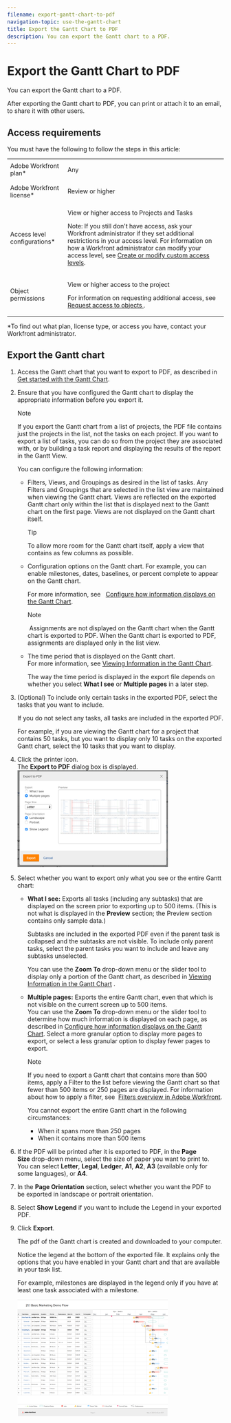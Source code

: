 ```yaml
---
filename: export-gantt-chart-to-pdf
navigation-topic: use-the-gantt-chart
title: Export the Gantt Chart to PDF
description: You can export the Gantt chart to a PDF.
---
```


# Export the Gantt Chart to PDF

You can export the Gantt chart to a PDF.

After exporting the Gantt chart to PDF, you can print or attach it to an email, to share it with other users.&nbsp;

## Access requirements

You must have the following to follow the steps in this article:

<table cellspacing="0"> 
 <col> 
 <col> 
 <tbody> 
  <tr> 
   <td role="rowheader">Adobe Workfront plan*</td> 
   <td> <p>Any </p> </td> 
  </tr> 
  <tr> 
   <td role="rowheader">Adobe Workfront license*</td> 
   <td> <p>Review or higher</p> </td> 
  </tr> 
  <tr> 
   <td role="rowheader">Access level configurations*</td> 
   <td> <p>View or higher access to Projects and Tasks</p> <p>Note: If you still don't have access, ask your Workfront administrator if they set additional restrictions in your access level. For information on how a Workfront administrator can modify your access level, see <a href="../../../administration-and-setup/add-users/configure-and-grant-access/create-modify-access-levels.md" class="MCXref xref">Create or modify custom access levels</a>.</p> </td> 
  </tr> 
  <tr> 
   <td role="rowheader">Object permissions</td> 
   <td> <p>View or higher access to the project</p> <p>For information on requesting additional access, see <a href="../../../workfront-basics/grant-and-request-access-to-objects/request-access.md" class="MCXref xref">Request access to objects </a>.</p> </td> 
  </tr> 
 </tbody> 
</table>

&#42;To find out what plan, license type, or access you have, contact your Workfront administrator.

## Export the Gantt chart

1. Access the Gantt chart that you want to export to PDF, as described in [Get started with the Gantt Chart](../../../manage-work/gantt-chart/use-the-gantt-chart/get-started-with-gantt.md).
1. Ensure that you have configured the Gantt chart to display the appropriate information before you export it. 

   >[!NOTE]
   >
   >If you export the Gantt chart from a list of projects, the PDF file contains just the projects in the list, not the tasks on each project. If you want to export a list of tasks, you can do so from the project they are associated with, or by building a task report and displaying the results of the report in the Gantt View.&nbsp;

   You can configure the following information:

   * Filters, Views, and Groupings as desired in the list of tasks. Any Filters and Groupings that are selected in the list view are maintained when viewing the Gantt chart. Views are reflected on the exported Gantt chart only within the list that is displayed next to the Gantt chart on the first page. Views are not displayed on the Gantt chart itself.   
   
     >[!TIP]
     >
     >To allow more room for the Gantt chart itself, apply a view that contains&nbsp;as few columns as possible.

   * Configuration options on the Gantt chart. For example, you can enable milestones, dates, baselines, or percent complete to appear on the Gantt chart.

     For more information, see &nbsp; [Configure how information displays on the Gantt Chart](../../../manage-work/gantt-chart/use-the-gantt-chart/configure-info-on-gantt-chart.md).

     >[!NOTE]
     >
     >&nbsp;Assignments are&nbsp;not displayed on the Gantt chart when the Gantt chart is exported to PDF. When the Gantt chart is exported to PDF, assignments are displayed only in the list view.

   * The time period that is displayed on the Gantt chart.  
     For more information, see [Viewing Information in the Gantt Chart](../../../manage-work/gantt-chart/use-the-gantt-chart/view-info-in-gantt.md).

     The way the time period is displayed in the export file depends on whether you select **What I see**&nbsp;or **Multiple pages**&nbsp;in a later step.

1. (Optional) To include&nbsp;only certain tasks&nbsp;in the exported PDF, select the tasks&nbsp;that you want to include.

   If you do not select any tasks, all tasks&nbsp;are included in the exported PDF.

   For example, if you are viewing the Gantt chart for a project that contains 50 tasks, but you want to display only 10 tasks on the exported Gantt chart, select the 10 tasks that you want to display.

1. Click the printer icon.  
   The **Export to PDF** dialog box is displayed.  
   ![exported_gantt_UI.png](assets/exported-gantt-ui-350x225.png)

1. Select&nbsp;whether you want to export only what you see or the entire Gantt chart:

   * **What I see:**&nbsp;Exports all tasks (including any subtasks) that are displayed on the screen prior to exporting up to 500 items. (This is not what is displayed in the **Preview** section; the Preview section contains only sample data.)

     Subtasks are included in the exported PDF even if the parent task is collapsed and the subtasks are not visible. To include only parent tasks, select the parent tasks you want to include and leave any subtasks unselected.

     You can use the **Zoom To** drop-down menu or the slider tool to display only a portion of the Gantt chart, as described in [Viewing Information in the Gantt Chart](../../../manage-work/gantt-chart/use-the-gantt-chart/view-info-in-gantt.md) .
   
   * **Multiple pages:**&nbsp;Exports the entire Gantt chart, even that which is not visible on the current screen up to 500 items.  
     You can use the **Zoom To** drop-down menu or the slider tool to determine how much information is displayed on each page, as described in [Configure how information displays on the Gantt Chart](../../../manage-work/gantt-chart/use-the-gantt-chart/configure-info-on-gantt-chart.md).&nbsp;Select a more granular option to display more pages to export, or&nbsp;select a less granular option to display fewer pages to export.

     >[!NOTE]
     >
     >If you need to export a Gantt chart that contains more than 500 items, apply a Filter to the list before viewing the Gantt chart so that fewer than 500 items or 250 pages are displayed. For information about how to apply a filter, see&nbsp; [Filters overview in Adobe Workfront](../../../reports-and-dashboards/reports/reporting-elements/filters-overview.md).
     >
     >
     >You cannot export the entire Gantt chart&nbsp;in the following circumstances:&nbsp;
     >
     >   
     >   
     >   * When it spans more than 250 pages
     >   * When it contains more than 500 items
     >   
     >

1. If&nbsp;the PDF will be printed after it is exported to PDF, in the **Page Size**&nbsp;drop-down menu, select the size of paper you want to print to.   
   You can select **Letter**, **Legal**, **Ledger**, **A1**, **A2**,&nbsp;**A3** (available only for some languages), or **A4**.
1. In the&nbsp;**Page Orientation** section, select whether you want the PDF to be&nbsp;exported in landscape or portrait orientation.
1. Select **Show Legend** if you want to include the Legend in your exported PDF.&nbsp;
1. Click **Export**.

   The pdf of the Gantt chart is created and downloaded to your computer.

   Notice the legend&nbsp;at the bottom of the exported file. It explains only&nbsp;the options that you have enabled in your Gantt chart&nbsp;and that are available in your task list.

   For example, milestones are displayed in the legend&nbsp;only if you have at least one&nbsp;task associated with a milestone.

   ![gantt_chart_with_updated__limited__legend.png](assets/gantt-chart-with-updated--limited--legend-350x271.png)&nbsp;

